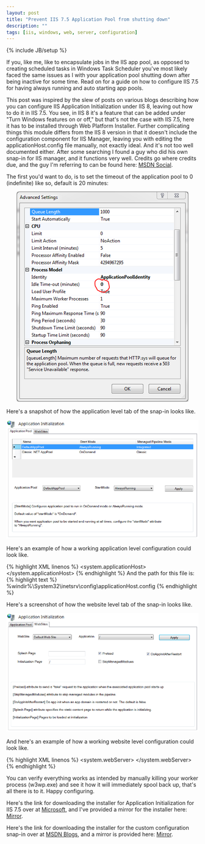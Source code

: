 ```yaml
---
layout: post
title: "Prevent IIS 7.5 Application Pool from shutting down"
description: ""
tags: [iis, windows, web, server, configuration]
---
```

{% include JB/setup %}

If you, like me, like to encapsulate jobs in the IIS app pool, as opposed to creating scheduled tasks in Windows Task Scheduler you've most likely faced the same issues as I with your application pool
shutting down after being inactive for some time. Read on for a guide on how to configure IIS 7.5 for having always running and auto starting app pools.

<!--more-->

This post was inspired by the slew of posts on various blogs describing how you can configure IIS Application Initialization under IIS 8, leaving out how to do it in IIS 7.5.
You see, in IIS 8 it's a feature that can be added under "Turn Windows features on or off," but that's not the case with IIS 7.5, here it has to be installed through Web Platform Installer. Further complicating things this module
differs from the IIS 8 version in that it doesn't include the configuration component for IIS Manager, leaving you with editing the applicationHost.config file manually, not exactly ideal. And it's not too well documented either.
After some searching I found a guy who did his own snap-in for IIS manager, and it functions very well. Credits go where credits due, and the guy I'm referring to can be found here: <a href="https://social.msdn.microsoft.com/profile/amehrot/" target="_blank">MSDN Social</a>.

The first you'd want to do, is to set the timeout of the application pool to 0 (indefinite) like so, default is 20 minutes:

<p style="text-align: center">
	<img src="/assets/images/Application Initialization 1.png" style="max-width: 100%" />
</p>

Here's a snapshot of how the application level tab of the snap-in looks like.

<p style="text-align: center">
	<img src="/assets/images/Application Initialization 2.png" style="max-width: 100%" />
</p>

Here's an example of how a working application level configuration could look like.

{% highlight XML linenos %}
<configuration>
	<system.applicationHost>
        <applicationPools>
            <add name="DefaultAppPool" autoStart="true" managedRuntimeVersion="v4.0" startMode="AlwaysRunning">
                <processModel identityType="ApplicationPoolIdentity" idleTimeout="00:00:00" />
            </add>
        </applicationPools>
	</system.applicationHost>
</configuration>
{% endhighlight %}
And the path for this file is:
{% highlight text %}
%windir%\System32\inetsrv\config\applicationHost.config
{% endhighlight %}

Here's a screenshot of how the website level tab of the snap-in looks like.

<p style="text-align: center">
	<img src="/assets/images/Application Initialization 3.png" style="max-width: 100%" />
</p>

And here's an example of how a working website level configuration could look like.

{% highlight XML linenos %}
<configuration>
	<system.webServer>
		<applicationInitialization remapManagedRequestsTo="" skipManagedModules="false" doAppInitAfterRestart="true">
			<add initializationPage="/" />
		</applicationInitialization>
	</system.webServer>
</configuration>
{% endhighlight %}

You can verify everything works as intended by manually killing your worker process (w3wp.exe) and see it how it will immediately spool back up, that's all there is to it. Happy configuring.

Here's the link for downloading the installer for Application Initialization for IIS 7.5 over at <a href="http://www.iis.net/downloads/microsoft/application-initialization" target="_blank">Microsoft</a>, and I've provided a mirror for the installer here: <a href="/assets/downloads/ApplicationInitialization.exe">Mirror</a>.

Here's the link for downloading the installer for the custom configuration snap-in over at <a href="http://blogs.msdn.com/b/amol/archive/2013/01/25/application-initialization-ui-for-iis-7-5.aspx" target="_blank">MSDN Blogs</a>, and a mirror is provided here: <a href="/assets/downloads/ApplicationInitializationInstaller_x64.zip">Mirror</a>.